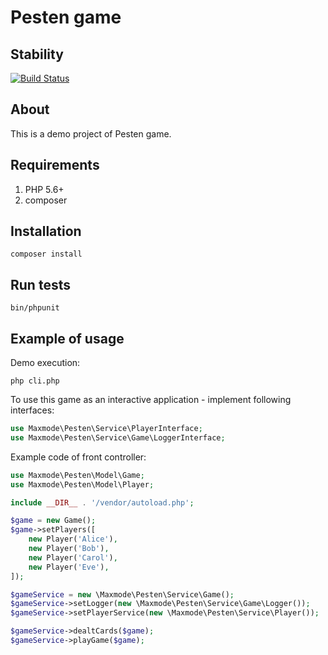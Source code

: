 Pesten game
===========
## Stability

[![Build Status](https://travis-ci.org/maxmode/pesten.png)](https://travis-ci.org/maxmode/pesten)

## About
This is a demo project of Pesten game.


## Requirements

1. PHP 5.6+
2. composer

## Installation

```
composer install
```

## Run tests

```
bin/phpunit
```

## Example of usage

Demo execution:
```
php cli.php
```

To use this game as an interactive application - implement following interfaces:
```php
use Maxmode\Pesten\Service\PlayerInterface;
use Maxmode\Pesten\Service\Game\LoggerInterface;
```

Example code of front controller:
```php
use Maxmode\Pesten\Model\Game;
use Maxmode\Pesten\Model\Player;

include __DIR__ . '/vendor/autoload.php';

$game = new Game();
$game->setPlayers([
    new Player('Alice'),
    new Player('Bob'),
    new Player('Carol'),
    new Player('Eve'),
]);

$gameService = new \Maxmode\Pesten\Service\Game();
$gameService->setLogger(new \Maxmode\Pesten\Service\Game\Logger());
$gameService->setPlayerService(new \Maxmode\Pesten\Service\Player());

$gameService->dealtCards($game);
$gameService->playGame($game);
```